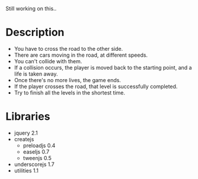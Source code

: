 Still working on this..


Description
===========

- You have to cross the road to the other side.
- There are cars moving in the road, at different speeds.
- You can't collide with them.
- If a collision occurs, the player is moved back to the starting point, and a life is taken away.
- Once there's no more lives, the game ends.
- If the player crosses the road, that level is successfully completed.
- Try to finish all the levels in the shortest time.


Libraries
=========

- jquery 2.1
- createjs
    - preloadjs 0.4
    - easeljs 0.7
    - tweenjs 0.5
- underscorejs 1.7
- utilities 1.1